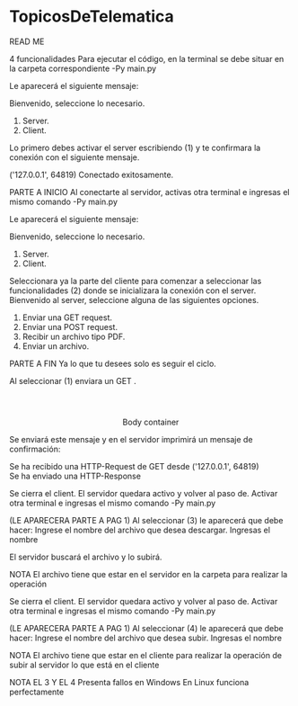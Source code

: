 # TopicosDeTelematica

READ ME

4 funcionalidades
Para ejecutar el código, en la terminal se debe situar en la carpeta correspondiente
-Py main.py

Le aparecerá el siguiente mensaje:

Bienvenido, seleccione lo necesario. 
1. Server. 
2. Client.

Lo primero debes activar el server escribiendo (1) y te confirmara la conexión con el siguiente mensaje.

('127.0.0.1', 64819) Conectado exitosamente.

PARTE A INICIO
Al conectarte al servidor, activas otra terminal e ingresas el mismo comando
-Py main.py

Le aparecerá el siguiente mensaje:

Bienvenido, seleccione lo necesario. 
1. Server. 
2. Client.

Seleccionara ya la parte del cliente para comenzar a seleccionar las funcionalidades (2) donde se inicializara la conexión con el server.
Bienvenido al server, seleccione alguna de las siguientes opciones.
1. Enviar una GET request.
2. Enviar una POST request.
3. Recibir un archivo tipo PDF.
4. Enviar un archivo.

PARTE A FIN
Ya lo que tu desees solo es seguir el ciclo.

Al seleccionar (1) enviara un GET
 .<htnl>
 <header><title>Title</title></header>
 <body>
 <center>
 Body container
 </center>
 </body>
 </htnl>

Se enviará este mensaje y en el servidor imprimirá un mensaje de confirmación:

Se ha recibido una HTTP-Request de GET desde ('127.0.0.1', 64819)   
Se ha enviado una HTTP-Response

Se cierra el client. El servidor quedara activo y volver al paso de.
Activar otra terminal e ingresas el mismo comando
-Py main.py

(LE APARECERA PARTE A PAG 1)
Al seleccionar (3) le aparecerá que debe hacer:
Ingrese el nombre del archivo que desea descargar.
Ingresas el nombre

El servidor buscará el archivo y lo subirá.

NOTA
El archivo tiene que estar en el servidor en la carpeta para realizar la operación


Se cierra el client. El servidor quedara activo y volver al paso de.
Activar otra terminal e ingresas el mismo comando
-Py main.py

(LE APARECERA PARTE A PAG 1)
Al seleccionar (4) le aparecerá que debe hacer:
Ingrese el nombre del archivo que desea subir.
Ingresas el nombre

NOTA
El archivo tiene que estar en el cliente para realizar la operación de subir al servidor lo que está en el cliente


NOTA EL 3 Y EL 4
Presenta fallos en Windows
En Linux funciona perfectamente
